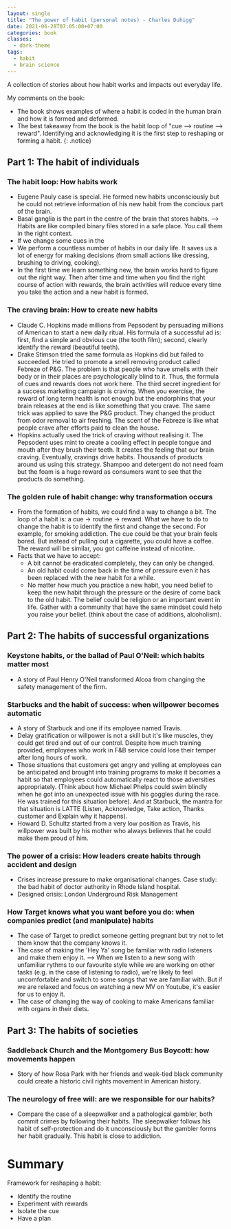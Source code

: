 ```yaml
---
layout: single
title: "The power of habit (personal notes) - Charles Duhigg"
date: 2021-06-28T07:05:00+07:00
categories: book
classes:
  - dark-theme
tags:
  - habit
  - brain science
---
```


A collection of stories about how habit works and impacts out everyday life.

My comments on the book:
* The book shows examples of where a habit is coded in the human brain and how it is formed and deformed.
* The best takeaway from the book is the habit loop of "cue --> routine --> reward". Identifying and acknowledging it is the first step to reshaping or forming a habit.
{: .notice}


## Part 1: The habit of individuals

### The habit loop: How habits work

* Eugene Pauly case is special. He formed new habits unconsciously but he could not retrieve information of his new habit from the concious part of the brain.
* Basal ganglia is the part in the centre of the brain that stores habits.
    --> Habits are like compiled binary files stored in a safe place. You call them in the right context.
* If we change some cues in the 
* We perform a countless number of habits in our daily life. It saves us a lot of energy for making decisions (from small actions like dressing, brushing to driving, cooking).
* In the first time we learn something new, the brain works hard to figure out the right way. Then after time and time when you find the right course of action with rewards, the brain activities will reduce every time you take the action and a new habit is formed.

### The craving brain: How to create new habits
* Claude C. Hopkins made millions from Pepsodent by persuading millions of American to start a new daily ritual. His formula of a successful ad is: first, find a simple and obvious cue (the tooth film); second, clearly identify the reward (beautiful teeth).
* Drake Stimson tried the same formula as Hopkins did but failed to succeeded. He tried to promote a smell removing product called Febreze of P&G. The problem is that people who have smells with their body or in their places are psychologically blind to it. Thus, the formula of cues and rewards does not work here. The third secret ingredient for a success marketing campaign is craving. When you exercise, the reward of long term health is not enough but the endorphins that your brain releases at the end is like something that you crave. The same trick was applied to save the P&G product. They changed the product from odor removal to air freshing. The scent of the Febreze is like what people crave after efforts paid to clean the house.
* Hopkins actually used the trick of craving without realising it. The Pepsodent uses mint to create a cooling effect in people tongue and mouth after they brush their teeth. It creates the feeling that our brain craving. Eventually, cravings drive habits. Thousands of products around us using this strategy. Shampoo and detergent do not need foam but the foam is a huge reward as consumers want to see that the products do something.

### The golden rule of habit change: why transformation occurs
* From the formation of habits, we could find a way to change a bit. The loop of a habit is: a cue -> routine -> reward. What we have to do to change the habit is to identify the first and change the second. For example, for smoking addiction. The cue could be that your brain feels bored. But instead of pulling out a cigarette, you could have a coffee. The reward will be similar, you got caffeine instead of nicotine.
* Facts that we have to accept:
  * A bit cannot be eradicated completely, they can only be changed.
  * An old habit could come back in the time of pressure even it has been replaced with the new habit for a while.
  * No matter how much you practice a new habit, you need belief to keep the new habit through the pressure or the desire of come back to the old habit. The belief could be religion or an important event in life. Gather with a community that have the same mindset could help you raise your belief. (think about the case of additions, alcoholism).

## Part 2: The habits of successful organizations

### Keystone habits, or the ballad of Paul O'Neil: which habits matter most
* A story of Paul Henry O'Neil transformed Alcoa from changing the safety management of the firm.

### Starbucks and the habit of success: when willpower becomes automatic
* A story of Starbuck and one if its employee named Travis.
* Delay gratification or willpower is not a skill but it's like muscles, they could get tired and out of our control. Despite how much training provided, employees who work in F&B service could lose their temper after long hours of work.
* Those situations that customers get angry and yelling at employees can be anticipated and brought into training programs to make it becomes a habit so that employees could automatically react to those adversities appropriately. (Think about how Michael Phelps could swim blindly when he got into an unexpected issue with his goggles during the race. He was trained for this situation before). And at Starbuck, the mantra for that situation is LATTE (Listen, Acknowledge, Take action, Thanks customer and Explain why it happens).
* Howard D. Schultz started from a very low position as Travis, his willpower was built by his mother who always believes that he could make them proud of him.

### The power of a crisis: How leaders create habits through accident and design
* Crises increase pressure to make organisational changes. Case study: the bad habit of doctor authority in Rhode Island hospital.
* Designed crisis: London Underground Risk Management

### How Target knows what you want before you do: when companies predict (and manipulate) habits

* The case of Target to predict someone getting pregnant but try not to let them know that the company knows it.
* The case of making the 'Hey Ya' song be familiar with radio listeners and make them enjoy it.
  --> When we listen to a new song with unfamiliar rythms to our favourite style while we are working on other tasks (e.g. in the case of listening to radio), we're likely to feel uncomfortable and switch to some songs that we are familiar with. But if we are relaxed and focus on watching a new MV on Youtube, it's easier for us to enjoy it.
* The case of changing the way of cooking to make Americans familiar with organs in their diets.

## Part 3: The habits of societies

### Saddleback Church and the Montgomery Bus Boycott: how movements happen

* Story of how Rosa Park with her friends and weak-tied black community could create a historic civil rights movement in American history.

### The neurology of free will: are we responsible for our habits?

* Compare the case of a sleepwalker and a pathological gambler, both commit crimes by following their habits. The sleepwalker follows his habit of self-protection and do it unconsciously but the gambler forms her habit gradually. This habit is close to addiction.


# Summary

Framework for reshaping a habit:
* Identify the routine
* Experiment with rewards
* Isolate the cue
* Have a plan
